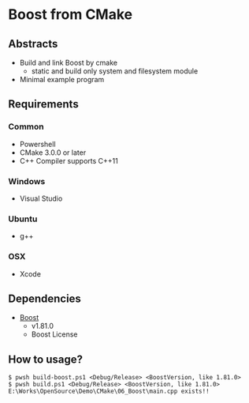 # Boost from CMake

## Abstracts

* Build and link Boost by cmake
  * static and build only system and filesystem module
* Minimal example program

## Requirements

### Common

* Powershell
* CMake 3.0.0 or later
* C++ Compiler supports C++11

### Windows

* Visual Studio

### Ubuntu

* g++

### OSX

* Xcode

## Dependencies

* [Boost](https://www.boost.org/)
  * v1.81.0
  * Boost License

## How to usage?

````shell
$ pwsh build-boost.ps1 <Debug/Release> <BoostVersion, like 1.81.0>
$ pwsh build.ps1 <Debug/Release> <BoostVersion, like 1.81.0>
E:\Works\OpenSource\Demo\CMake\06_Boost\main.cpp exists!!
````
